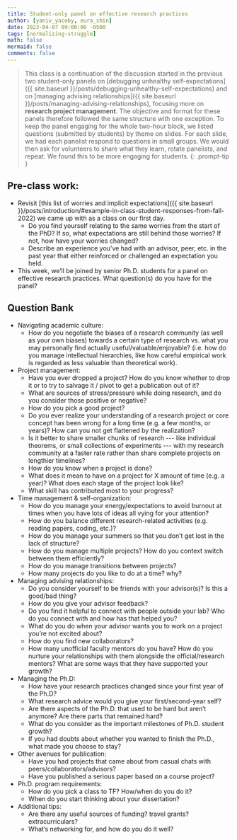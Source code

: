 ```yaml
---
title: Student-only panel on effective research practices
author: [yaniv_yacoby, eura_shin]
date: 2023-04-07 09:00:00 -0500
tags: [normalizing-struggle]
math: false
mermaid: false
comments: false
---
```



> This class is a continuation of the discussion started in the previous two student-only panels on [debugging unhealthy self-expectations]({{ site.baseurl }}/posts/debugging-unhealthy-self-expectations) and on [managing advising relationships]({{ site.baseurl }}/posts/managing-advising-relationships), focusing more on **research project management**. The objective and format for these panels therefore followed the same structure with one exception. To keep the panel engaging for the whole two-hour block, we listed questions (submitted by students) by theme on slides. For each slide, we had each panelist respond to questions in small groups. We would then ask for volunteers to share what they learn, rotate panelists, and repeat. We found this to be more engaging for students. 
{: .prompt-tip }


## Pre-class work:

* Revisit [this list of worries and implicit expectations]({{ site.baseurl }}/posts/introduction/#example-in-class-student-responses-from-fall-2022) we came up with as a class on our first day.
  * Do you find yourself relating to the same worries from the start of the PhD? If so, what expectations are still behind those worries? If not, how have your worries changed? 
  * Describe an experience you’ve had with an advisor, peer, etc. in the past year that either reinforced or challenged an expectation you held.
* This week, we’ll be joined by senior Ph.D. students for a panel on effective research practices. What question(s) do you have for the panel?


## Question Bank

* Navigating academic culture:
  * How do you negotiate the biases of a research community (as well as your own biases) towards a certain type of research vs. what you may personally find actually useful/valuable/enjoyable? (i.e. how do you manage intellectual hierarchies, like how careful empirical work is regarded as less valuable than theoretical work). 
* Project management:
  * Have you ever dropped a project? How do you know whether to drop it or to try to salvage it / pivot to get a publication out of it?
  * What are sources of stress/pressure while doing research, and do you consider those positive or negative?
  * How do you pick a good project?
  * Do you ever realize your understanding of a research project or core concept has been wrong for a long time (e.g. a few months, or years)? How can you not get flattened by the realization? 
  * Is it better to share smaller chunks of research --- like individual theorems, or small collections of experiments --- with my research community at a faster rate rather than share complete projects on lengthier timelines?
  * How do you know when a project is done?
  * What does it mean to have on a project for X amount of time (e.g. a year)? What does each stage of the project look like?
  * What skill has contributed most to your progress?
* Time management & self-organization:
  * How do you manage your energy/expectations to avoid burnout at times when you have lots of ideas all vying for your attention?
  * How do you balance different research-related activities (e.g. reading papers, coding, etc.)?
  * How do you manage your summers so that you don’t get lost in the lack of structure?
  * How do you manage multiple projects? How do you context switch between them efficiently?
  * How do you manage transitions between projects?
  * How many projects do you like to do at a time? why?
* Managing advising relationships:
  * Do you consider yourself to be friends with your advisor(s)? Is this a good/bad thing?
  * How do you give your advisor feedback?
  * Do you find it helpful to connect with people outside your lab? Who do you connect with and how has that helped you?
  * What do you do when your advisor wants you to work on a project you’re not excited about?
  * How do you find new collaborators?
  * How many unofficial faculty mentors do you have? How do you nurture your relationships with them alongside the official/research mentors? What are some ways that they have supported your growth? 
* Managing the Ph.D:
  * How have your research practices changed since your first year of the Ph.D?
  * What research advice would you give your first/second-year self?
  * Are there aspects of the Ph.D. that used to be hard but aren’t anymore? Are there parts that remained hard?
  * What do you consider as the important milestones of Ph.D. student growth?
  * If you had doubts about whether you wanted to finish the Ph.D., what made you choose to stay?
* Other avenues for publication:
  * Have you had projects that came about from casual chats with peers/collaborators/advisors?
  * Have you published a serious paper based on a course project?
* Ph.D. program requirements:
  * How do you pick a class to TF? How/when do you do it?
  * When do you start thinking about your dissertation?
* Additional tips:
  * Are there any useful sources of funding? travel grants? extracurriculars? 
  * What’s networking for, and how do you do it well?



